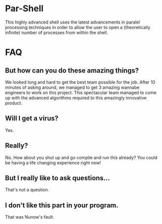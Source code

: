 # Par-Shell

This highly advanced shell uses the latest advancements in paralel
processing techniques in order to allow the user
to open a (theoretically infinite) number of processes from within the shell.

# FAQ

## But how can you do these amazing things?

We looked long and hard to get the best team possible for the job.
After 10 minutes of asking around,
we managed to get 3 amazing wannabe engineers to work on this project.
This spectacular team managed to come up with the advanced algorithms 
required to this amazingly innovative product.

## Will I get a virus?

Yes.

## Really?

No. How about you shut up and go compile and run this already?
You could be having a life changing experience right now!

## But I really like to ask questions...

That's not a question.

## I don't like this part in your program.
That was Nunow's fault.